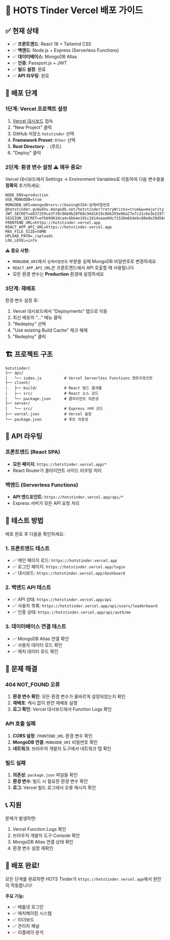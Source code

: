 # 🚀 HOTS Tinder Vercel 배포 가이드

## ✅ 현재 상태
- ✅ **프론트엔드**: React 18 + Tailwind CSS
- ✅ **백엔드**: Node.js + Express (Serverless Functions)
- ✅ **데이터베이스**: MongoDB Atlas
- ✅ **인증**: Passport.js + JWT
- ✅ **빌드 설정**: 완료
- ✅ **API 라우팅**: 완료

## 🔧 배포 단계

### 1단계: Vercel 프로젝트 설정
1. [Vercel 대시보드](https://vercel.com/dashboard) 접속
2. "New Project" 클릭
3. GitHub 저장소 `hotstinder` 선택
4. **Framework Preset**: `Other` 선택
5. **Root Directory**: `.` (루트)
6. "Deploy" 클릭

### 2단계: 환경 변수 설정 ⚠️ **매우 중요!**
Vercel 대시보드에서 Settings → Environment Variables로 이동하여 다음 변수들을 **정확히** 추가하세요:

```
NODE_ENV=production
USE_MONGODB=true
MONGODB_URI=mongodb+srv://kooingh354:실제비밀번호@hotstinder.gvbw5hv.mongodb.net/hotstinder?retryWrites=true&w=majority
JWT_SECRET=e837259ce3f39c9bb9b20f68c94d1619c8b6355e96a27e7c31c6e3e21971af36
SESSION_SECRET=efbb9963dca4c6bb4e191c1014aaae0dc71530e65debc80e8e39d56ccfcdc1d1
FRONTEND_URL=https://hotstinder.vercel.app
REACT_APP_API_URL=https://hotstinder.vercel.app
MAX_FILE_SIZE=50MB
UPLOAD_PATH=./uploads
LOG_LEVEL=info
```

**⚠️ 중요 사항:**
- `MONGODB_URI`에서 `실제비밀번호` 부분을 실제 MongoDB 비밀번호로 변경하세요
- `REACT_APP_API_URL`은 프론트엔드에서 API 호출할 때 사용됩니다
- 모든 환경 변수는 **Production** 환경에 설정하세요

### 3단계: 재배포
환경 변수 설정 후:
1. Vercel 대시보드에서 "Deployments" 탭으로 이동
2. 최신 배포의 "..." 메뉴 클릭
3. "Redeploy" 선택
4. "Use existing Build Cache" 체크 해제
5. "Redeploy" 클릭

## 🏗️ 프로젝트 구조

```
hotstinder/
├── api/
│   └── index.js          # Vercel Serverless Functions 엔트리포인트
├── client/
│   ├── build/            # React 빌드 결과물
│   ├── src/              # React 소스 코드
│   └── package.json      # 클라이언트 의존성
├── server/
│   └── src/              # Express 서버 코드
├── vercel.json           # Vercel 설정
└── package.json          # 루트 의존성
```

## 🔄 API 라우팅

### 프론트엔드 (React SPA)
- **모든 페이지**: `https://hotstinder.vercel.app/*`
- React Router가 클라이언트 사이드 라우팅 처리

### 백엔드 (Serverless Functions)
- **API 엔드포인트**: `https://hotstinder.vercel.app/api/*`
- Express 서버가 모든 API 요청 처리

## 🧪 테스트 방법

배포 완료 후 다음을 확인하세요:

### 1. 프론트엔드 테스트
- ✅ 메인 페이지 로드: `https://hotstinder.vercel.app`
- ✅ 로그인 페이지: `https://hotstinder.vercel.app/login`
- ✅ 대시보드: `https://hotstinder.vercel.app/dashboard`

### 2. 백엔드 API 테스트
- ✅ API 상태: `https://hotstinder.vercel.app/api`
- ✅ 사용자 목록: `https://hotstinder.vercel.app/api/users/leaderboard`
- ✅ 인증 상태: `https://hotstinder.vercel.app/api/auth/me`

### 3. 데이터베이스 연결 테스트
- ✅ MongoDB Atlas 연결 확인
- ✅ 사용자 데이터 로드 확인
- ✅ 매치 데이터 로드 확인

## 🐛 문제 해결

### 404 NOT_FOUND 오류
1. **환경 변수 확인**: 모든 환경 변수가 올바르게 설정되었는지 확인
2. **재배포**: 캐시 없이 완전 재배포 실행
3. **로그 확인**: Vercel 대시보드에서 Function Logs 확인

### API 호출 실패
1. **CORS 설정**: `FRONTEND_URL` 환경 변수 확인
2. **MongoDB 연결**: `MONGODB_URI` 비밀번호 확인
3. **네트워크**: 브라우저 개발자 도구에서 네트워크 탭 확인

### 빌드 실패
1. **의존성**: `package.json` 파일들 확인
2. **환경 변수**: 빌드 시 필요한 환경 변수 확인
3. **로그**: Vercel 빌드 로그에서 오류 메시지 확인

## 📞 지원

문제가 발생하면:
1. Vercel Function Logs 확인
2. 브라우저 개발자 도구 Console 확인
3. MongoDB Atlas 연결 상태 확인
4. 환경 변수 설정 재확인

## 🎉 배포 완료!

모든 단계를 완료하면 HOTS Tinder가 `https://hotstinder.vercel.app`에서 완전히 작동합니다!

**주요 기능:**
- ✅ 배틀넷 로그인
- ✅ 매치메이킹 시스템
- ✅ 리더보드
- ✅ 관리자 패널
- ✅ 리플레이 분석 